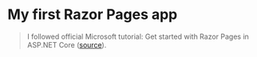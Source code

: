 # My first Razor Pages app


> I followed official Microsoft tutorial: Get started with Razor Pages in ASP.NET Core ([source](https://docs.microsoft.com/en-gb/aspnet/core/tutorials/razor-pages/razor-pages-start?view=aspnetcore-3.1&tabs=visual-studio-mac)).

